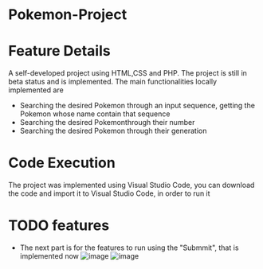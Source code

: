 # Pokemon-Project
# Feature Details
A self-developed project using HTML,CSS and PHP. The project is still in beta status and is implemented.
The main functionalities locally implemented are 
- Searching the desired Pokemon through an input sequence, getting the Pokemon whose name
  contain that sequence
- Searching the desired Pokemonthrough their number
- Searching the desired Pokemon through their generation
# Code Execution
The project was implemented using Visual Studio Code, you can download the code
and import it to Visual Studio Code, in order to run it
# TODO features
- The next part is for the features to run using the "Submmit", that is implemented now
![image](https://github.com/user-attachments/assets/dfdaf15e-ae2f-4bf0-9d24-278358751647)
![image](https://github.com/user-attachments/assets/29e639bf-ac1d-4088-9c34-3975e85fac39)

